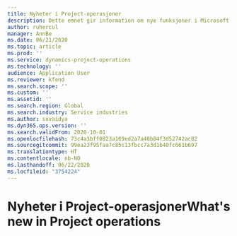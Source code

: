 ```yaml
---
title: Nyheter i Project-operasjoner
description: Dette emnet gir information om nye funksjoner i Microsoft Dynamics 365 Project-operasjoner.
author: ruhercul
manager: AnnBe
ms.date: 06/21/2020
ms.topic: article
ms.prod: ''
ms.service: dynamics-project-operations
ms.technology: ''
audience: Application User
ms.reviewer: kfend
ms.search.scope: ''
ms.custom: ''
ms.assetid: ''
ms.search.region: Global
ms.search.industry: Service industries
ms.author: suvaidya
ms.dyn365.ops.version: ''
ms.search.validFrom: 2020-10-01
ms.openlocfilehash: 73c4a3bff0823a169ed2a7a40b84f3d52742ac82
ms.sourcegitcommit: 99ea23f95faa7c85c13fbcc7a3d1b40fc661b697
ms.translationtype: HT
ms.contentlocale: nb-NO
ms.lasthandoff: 06/22/2020
ms.locfileid: "3754224"
---
```

# <a name="whats-new-in-project-operations"></a><span data-ttu-id="b7875-103">Nyheter i Project-operasjoner</span><span class="sxs-lookup"><span data-stu-id="b7875-103">What's new in Project operations</span></span>
